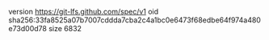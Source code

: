 version https://git-lfs.github.com/spec/v1
oid sha256:33fa8525a07b7007cddda7cba2c4a1bc0e6473f68edbe64f974a480e73d00d78
size 6832
